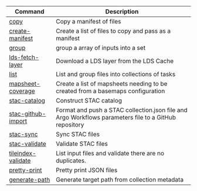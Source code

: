 | Command                                                           | Description                                                                                           |
| ----------------------------------------------------------------- | ----------------------------------------------------------------------------------------------------- |
| [copy](./src/commands/copy/README.md)                             | Copy a manifest of files                                                                              |
| [create-manifest](./src/commands/create-manifest/README.md)       | Create a list of files to copy and pass as a manifest                                                 |
| [group](./src/commands/group/README.md)                           | group a array of inputs into a set                                                                    |
| [lds-fetch-layer](./src/commands/lds-fetch-layer/README.md)       | Download a LDS layer from the LDS Cache                                                               |
| [list](./src/commands/list/README.md)                             | List and group files into collections of tasks                                                        |
| [mapsheet-coverage](./src/commands/mapsheet-coverage/README.md)   | Create a list of mapsheets needing to be created from a basemaps configuration                        |
| [stac-catalog](./src/commands/stac-catalog/README.md)             | Construct STAC catalog                                                                                |
| [stac-github-import](./src/commands/stac-github-import/README.md) | Format and push a STAC collection.json file and Argo Workflows parameters file to a GitHub repository |
| [stac-sync](./src/commands/stac-sync/README.md)                   | Sync STAC files                                                                                       |
| [stac-validate](./src/commands/stac-validate/README.md)           | Validate STAC files                                                                                   |
| [tileindex-validate](./src/commands/tileindex-validate/README.md) | List input files and validate there are no duplicates.                                                |
| [pretty-print](./src/commands/pretty-print/README.md)             | Pretty print JSON files                                                                               |
| [generate-path](./src/commands/generate-path/README.md)           | Generate target path from collection metadata                                                         |
